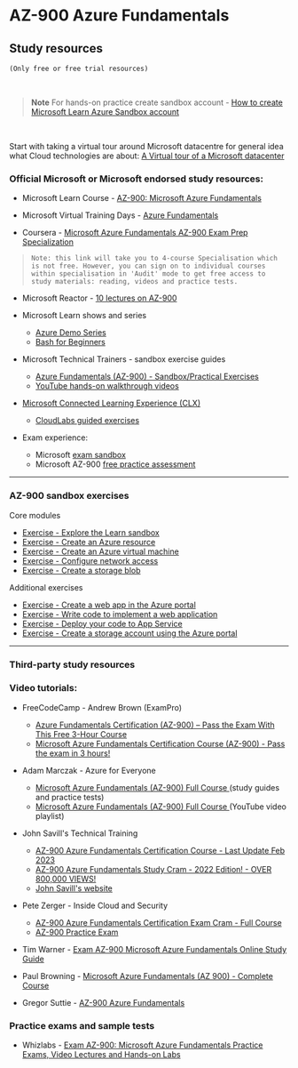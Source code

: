 
# AZ-900 Azure Fundamentals 

## Study resources
`(Only free or free trial resources)`

<br>

> **Note**
> For hands-on practice create sandbox account -
> [How to create Microsoft Learn Azure Sandbox account](https://github.com/teator/Microsoft-Certifications/blob/main/README.md#how-to-create-microsoft-learn-azure-sandbox-account)

<br>

Start with taking a virtual tour around Microsoft datacentre for general idea what Cloud technologies are about: 
[A Virtual tour of a Microsoft datacenter](https://datacenters.microsoft.com/globe/explore/datacenter)


### Official Microsoft or Microsoft endorsed study resources:
 
 - Microsoft Learn Course - [AZ-900: Microsoft Azure Fundamentals](https://learn.microsoft.com/en-gb/training/courses/az-900t00)
 
 - Microsoft Virtual Training Days - [Azure Fundamentals](https://events.microsoft.com/en-us/mvtd?language=English&clientTimeZone=1&scenario=Microsoft%20Azure%20Virtual%20Training%20Day:%20Fundamentals)
 
 - Coursera - [Microsoft Azure Fundamentals AZ-900 Exam Prep Specialization](https://www.coursera.org/specializations/microsoft-azure-fundamentals-az-900) 
>  `Note: this link will take you to 4-course Specialisation which is not free. However, you can sign on to individual courses within specialisation in 'Audit' mode to get free access to study materials: reading, videos and practice tests.`

 - Microsoft Reactor - [10 lectures on AZ-900](https://www.youtube.com/playlist?list=PLmsFUfdnGr3yFXHH9hUnBU-FL2nss63il)
 
 - Microsoft Learn shows and series
   - [Azure Demo Series](https://learn.microsoft.com/en-us/shows/azure-demo-series/)
   - [Bash for Beginners](https://learn.microsoft.com/en-us/shows/bash-for-beginners/)
 
 - Microsoft Technical Trainers - sandbox exercise guides
   - [Azure Fundamentals (AZ-900) - Sandbox/Practical Exercises](https://learn.microsoft.com/en-us/collections/7ppetn16mm3r3e)
   - [YouTube hands-on walkthrough videos](https://www.youtube.com/playlist?list=PLATBV_Vy-h161cL4pj0Cl8unpLP2lScJr)
 
 - [Microsoft Connected Learning Experience (CLX)](https://clx.cloudevents.ai/events/39366311-ad15-4b90-9364-0252213842fa/my-tracks)
   - [CloudLabs guided exercises](https://mslearn.cloudguides.com/en-us/guides/AZ-900%20Exam%20Guide%20-%20Azure%20Fundamentals)

 - Exam experience:
   - Microsoft  [exam sandbox](https://aka.ms/examdemo)
   - Microsoft AZ-900 [free practice assessment](https://learn.microsoft.com/credentials/certifications/exams/az-900/practice/assessment?assessment-type=practice&assessmentId=23)

---

### AZ-900 sandbox exercises

Core modules
 - [Exercise - Explore the Learn sandbox](https://learn.microsoft.com/en-gb/training/modules/describe-core-architectural-components-of-azure/4-exercise-explore-learn-sandbox)
 - [Exercise - Create an Azure resource](https://learn.microsoft.com/en-gb/training/modules/describe-core-architectural-components-of-azure/7-exercise-create-azure-resource)
 - [Exercise - Create an Azure virtual machine](https://learn.microsoft.com/en-gb/training/modules/describe-azure-compute-networking-services/3-exercise-create-azure-virtual-machine)
 - [Exercise - Configure network access](https://learn.microsoft.com/en-gb/training/modules/describe-azure-compute-networking-services/9-exercise-configure-network-access)
 - [Exercise - Create a storage blob](https://learn.microsoft.com/en-gb/training/modules/describe-azure-storage-services/5-exercise-create-storage-blob)


Additional exercises
 - [Exercise - Create a web app in the Azure portal](https://learn.microsoft.com/en-us/training/modules/host-a-web-app-with-azure-app-service/3-exercise-create-a-web-app-in-the-azure-portal?pivots=python)
 - [Exercise - Write code to implement a web application](https://learn.microsoft.com/en-us/training/modules/host-a-web-app-with-azure-app-service/5-exercise-implement-a-web-application?pivots=python)
 - [Exercise - Deploy your code to App Service](https://learn.microsoft.com/en-us/training/modules/host-a-web-app-with-azure-app-service/7-exercise-deploy-your-code-to-app-service?pivots=python)
 - [Exercise - Create a storage account using the Azure portal](https://learn.microsoft.com/en-us/training/modules/create-azure-storage-account/5-exercise-create-a-storage-account)


---

### Third-party study resources
### Video tutorials:
 
 - FreeCodeCamp - Andrew Brown (ExamPro)
   - [Azure Fundamentals Certification (AZ-900) – Pass the Exam With This Free 3-Hour Course](https://www.freecodecamp.org/news/azure-fundamentals-course-az900/)
   - [Microsoft Azure Fundamentals Certification Course (AZ-900) - Pass the exam in 3 hours!](https://www.youtube.com/watch?v=NKEFWyqJ5XA)

 - Adam Marczak - Azure for Everyone
   - [Microsoft Azure Fundamentals (AZ-900) Full Course ](https://marczak.io/az-900/) (study guides and practice tests)
   - [Microsoft Azure Fundamentals (AZ-900) Full Course ](https://www.youtube.com/playlist?list=PLGjZwEtPN7j-Q59JYso3L4_yoCjj2syrM) (YouTube video playlist)
 
 - John Savill's Technical Training
   - [AZ-900 Azure Fundamentals Certification Course - Last Update Feb 2023](https://www.youtube.com/playlist?list=PLlVtbbG169nED0_vMEniWBQjSoxTsBYS3)
   - [AZ-900 Azure Fundamentals Study Cram - 2022 Edition! - OVER 800,000 VIEWS!](https://www.youtube.com/watch?v=tQp1YkB2Tgs)
   - [John Savill's website](https://learn.onboardtoazure.com/)

 - Pete Zerger - Inside Cloud and Security
   - [AZ-900 Azure Fundamentals Certification Exam Cram - Full Course](https://www.youtube.com/watch?v=gH3pwWO0Q9Y)
   - [AZ-900 Practice Exam](https://insidethemicrosoftcloud.com/az900quiz/)
  
 - Tim Warner - [Exam AZ-900 Microsoft Azure Fundamentals Online Study Guide](https://www.youtube.com/playlist?list=PLYGZ9Q0oTOHfsI-3IAhvyc09ssPDfoePv)

 - Paul Browning  - [Microsoft Azure Fundamentals (AZ 900) - Complete Course](https://www.youtube.com/watch?v=XbWciktv5s8)

 - Gregor Suttie  - [AZ-900 Azure Fundamentals](https://www.youtube.com/playlist?list=PLrDWgkiCvaPReqv4uagsi9oCjADR9ADBO)



### Practice exams and sample tests
			
- Whizlabs - [Exam AZ-900: Microsoft Azure Fundamentals Practice Exams, Video Lectures and Hands-on Labs](https://www.whizlabs.com/microsoft-azure-certification-az-900/)
